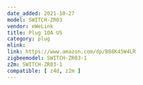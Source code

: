 ```yaml
---
date_added: 2021-10-27
model: SWITCH-ZR03
vendor: eWeLink
title: Plug 10A US
category: plug
mlink: 
link: https://www.amazon.com/dp/B08K45W4LR
zigbeemodel: SWITCH-ZR03-1
z2m: SWITCH-ZR03-1
compatible: [ z4d, z2m ]
---
```

